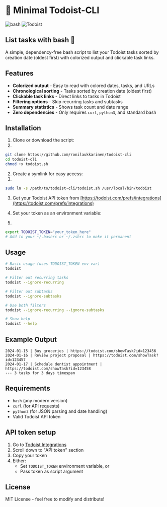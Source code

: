 # 🤖 Minimal Todoist-CLI

![bash](https://img.shields.io/badge/bash-%23121011.svg?style=for-the-badge&color=%23222222&logo=gnu-bash&logoColor=white) ![Todoist](https://img.shields.io/badge/todoist-badge?style=for-the-badge&logo=todoist&logoColor=%23ffffff&color=%23E44332) 

## List tasks with bash 🦾

A simple, dependency-free bash script to list your Todoist tasks sorted by creation date (oldest first) with colorized output and clickable task links.

## Features

- **Colorized output** - Easy to read with colored dates, tasks, and URLs
- **Chronological sorting** - Tasks sorted by creation date (oldest first)
- **Clickable task links** - Direct links to tasks in Todoist
- **Filtering options** - Skip recurring tasks and subtasks
- **Summary statistics** - Shows task count and date range
- **Zero dependencies** - Only requires `curl`, `python3`, and standard bash

## Installation

1. Clone or download the script:
2. 
```bash
git clone https://github.com/ronilaukkarinen/todoist-cli
cd todoist-cli
chmod +x todoist.sh
```

2. Create a symlink for easy access:
3. 
```bash
sudo ln -s /path/to/todoist-cli/todoist.sh /usr/local/bin/todoist
```

3. Get your Todoist API token from [https://todoist.com/prefs/integrations](https://todoist.com/prefs/integrations)

4. Set your token as an environment variable:
5. 
```bash
export TODOIST_TOKEN="your_token_here"
# Add to your ~/.bashrc or ~/.zshrc to make it permanent
```

## Usage

```bash
# Basic usage (uses TODOIST_TOKEN env var)
todoist

# Filter out recurring tasks
todoist --ignore-recurring

# Filter out subtasks
todoist --ignore-subtasks

# Use both filters
todoist --ignore-recurring --ignore-subtasks

# Show help
todoist --help
```

## Example Output

```
2024-01-15 | Buy groceries | https://todoist.com/showTask?id=123456
2024-01-16 | Review project proposal | https://todoist.com/showTask?id=123457
2024-01-17 | Schedule dentist appointment | https://todoist.com/showTask?id=123458
--- 3 tasks for 3 days timespan
```

## Requirements

- `bash` (any modern version)
- `curl` (for API requests)
- `python3` (for JSON parsing and date handling)
- Valid Todoist API token

## API token setup

1. Go to [Todoist Integrations](https://todoist.com/prefs/integrations)
2. Scroll down to "API token" section
3. Copy your token
4. Either:
   - Set `TODOIST_TOKEN` environment variable, or
   - Pass token as script argument

## License

MIT License - feel free to modify and distribute!

